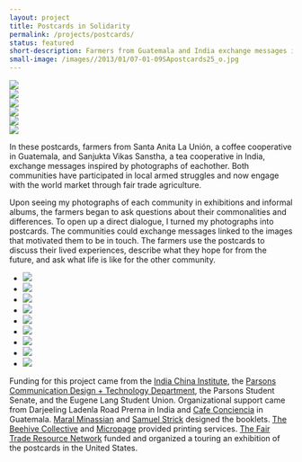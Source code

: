 ```yaml
---
layout: project
title: Postcards in Solidarity
permalink: /projects/postcards/
status: featured
short-description: Farmers from Guatemala and India exchange messages inspired by photographs of their communities which share a history of armed conflict and now practice fair trade agriculture.
small-image: /images//2013/01/07-01-09SApostcards25_o.jpg
---
```


<div class="slideshow">

<div>
<img src="{{ site.baseurl }}/images//2013/01/SVS047_o.jpg"/>
</div>

<div>
<img src="{{ site.baseurl }}/images//2013/01/SA012_1_o.jpg" />
</div>

<div>
<img src="{{ site.baseurl }}/images//2013/01/SA005sm_o.jpg"  />
</div>

<div>
<img src="{{ site.baseurl }}/images//2013/01/SA007_o.jpg"/>
</div>

<div>
<img src="{{ site.baseurl }}/images//2013/01/SVS015_o.jpg"/>
</div>

<div>
<img src="{{ site.baseurl }}/images//2013/01/SVS043_o.jpg"/>
</div>


</div>

In these postcards, farmers from Santa Anita La Unión, a coffee cooperative in Guatemala, and Sanjukta Vikas Sanstha, a tea cooperative in India, exchange messages inspired by photographs of eachother. Both communities have participated in local armed struggles and now engage with the world market through fair trade agriculture.

Upon seeing my photographs of each community in exhibitions and informal albums, the farmers began to ask questions about their commonalities and differences. To open up a direct dialogue, I turned my photographs into postcards. The communities could exchange messages linked to the images that motivated them to be in touch. The farmers use the postcards to discuss their lived experiences, describe what they hope for from the future, and ask what life is like for the other community.


<ul class="small-block-grid-3">

<li>
<img src="{{ site.baseurl }}/images//2013/01/bookletCover_o.jpg" />
</li>

<li>
<img src="{{ site.baseurl }}/images//2013/01/07-01-09SApostcards25_o.jpg"/>
</li>
<li>
<img src="{{ site.baseurl }}/images//2013/01/bookletCover_2.jpg"/>
</li>
<li>
<img src="{{ site.baseurl }}/images//2013/01/07-01-08SAexhibit50_o.jpg" />
</li>

<li>
<img src="{{ site.baseurl }}/images//2013/01/08IdaBluestockings_o.jpg"/>
</li>

<li>
<img src="{{ site.baseurl }}/images//2013/01/booklets_o.jpg"/>
</li>


<li>
<img src="{{ site.baseurl }}/images//2013/01/08-06-24meeting34_1_o.jpg"/>
</li>

<li>
<img src="{{ site.baseurl }}/images//2013/01/08-07-05HarsingMeeting40_o.jpg" />
</li>

<li>
<img src="{{ site.baseurl }}/images//2013/01/writing_o.jpg" />
</li>


<!-- 
<li>
<img src="{{ site.baseurl }}/images//2013/01/readingpc_o.jpg"/>
</li>

-->

</ul>



Funding for this project came from the <a href="http://www.newschool.edu/ici/" target="_blank">India China Institute</a>, the <a href="http://cdt.parsons.edu/" target="_blank">Parsons Communication Design + Technology Department</a>, the Parsons Student Senate, and the Eugene Lang Student Union. 
Organizational support came from Darjeeling Ladenla Road Prerna in India and <a href="http://www.cafeconciencia.org/" target="_blank">Cafe Conciencia</a> in Guatemala. 
<a href="http://maralminassian.com/" target="_blank">Maral Minassian</a> and <a href="http://www.imadethisthing.net/" target="_blank">Samuel Strick</a> designed the booklets.
<a href="http://www.beehivecollective.org/">The Beehive Collective</a> and <a href="http://www.micropage.com/">Micropage</a> provided printing services. 
<a href="http://www.fairtraderesource.org/" target="_blank">The Fair Trade Resource Network</a> funded and organized a touring an exhibition of the postcards in the United States.

